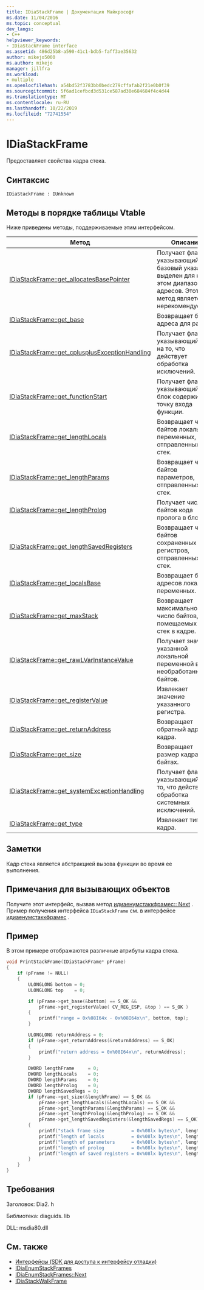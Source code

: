 ```yaml
---
title: IDiaStackFrame | Документация Майкрософт
ms.date: 11/04/2016
ms.topic: conceptual
dev_langs:
- C++
helpviewer_keywords:
- IDiaStackFrame interface
ms.assetid: 486d25b8-a590-41c1-bdb5-faff3ae35632
author: mikejo5000
ms.author: mikejo
manager: jillfra
ms.workload:
- multiple
ms.openlocfilehash: a54bd52f3783bb0bedc279cffafab2f21e0b0f39
ms.sourcegitcommit: 5f6ad1cefbcd3d531ce587ad30e684684f4c4d44
ms.translationtype: MT
ms.contentlocale: ru-RU
ms.lasthandoff: 10/22/2019
ms.locfileid: "72741554"
---
```

# <a name="idiastackframe"></a>IDiaStackFrame
Предоставляет свойства кадра стека.

## <a name="syntax"></a>Синтаксис

```
IDiaStackFrame : IUnknown
```

## <a name="methods-in-vtable-order"></a>Методы в порядке таблицы Vtable
Ниже приведены методы, поддерживаемые этим интерфейсом.

|Метод|Описание|
|------------|-----------------|
|[IDiaStackFrame::get_allocatesBasePointer](../../debugger/debug-interface-access/idiastackframe-get-allocatesbasepointer.md)|Получает флаг, указывающий, что базовый указатель выделен для кода в этом диапазоне адресов. Этот метод является нерекомендуемым.|
|[IDiaStackFrame::get_base](../../debugger/debug-interface-access/idiastackframe-get-base.md)|Возвращает базу адреса для рамки.|
|[IDiaStackFrame::get_cplusplusExceptionHandling](../../debugger/debug-interface-access/idiastackframe-get-cplusplusexceptionhandling.md)|Получает флаг, указывающий C++ на то, что действует обработка исключений.|
|[IDiaStackFrame::get_functionStart](../../debugger/debug-interface-access/idiastackframe-get-functionstart.md)|Получает флаг, указывающий, что блок содержит точку входа функции.|
|[IDiaStackFrame::get_lengthLocals](../../debugger/debug-interface-access/idiastackframe-get-lengthlocals.md)|Возвращает число байтов локальных переменных, отправленных в стек.|
|[IDiaStackFrame::get_lengthParams](../../debugger/debug-interface-access/idiastackframe-get-lengthparams.md)|Возвращает число байтов параметров, отправленных в стек.|
|[IDiaStackFrame::get_lengthProlog](../../debugger/debug-interface-access/idiastackframe-get-lengthprolog.md)|Получает число байтов кода пролога в блоке|
|[IDiaStackFrame::get_lengthSavedRegisters](../../debugger/debug-interface-access/idiastackframe-get-lengthsavedregisters.md)|Возвращает число байтов сохраненных регистров, отправленных в стек.|
|[IDiaStackFrame::get_localsBase](../../debugger/debug-interface-access/idiastackframe-get-localsbase.md)|Возвращает базу адресов локальных переменных.|
|[IDiaStackFrame::get_maxStack](../../debugger/debug-interface-access/idiastackframe-get-maxstack.md)|Возвращает максимальное число байтов, помещаемых в стек в кадре.|
|[IDiaStackFrame::get_rawLVarInstanceValue](../../debugger/debug-interface-access/idiastackframe-get-rawlvarinstancevalue.md)|Получает значение указанной локальной переменной в виде необработанных байтов.|
|[IDiaStackFrame::get_registerValue](../../debugger/debug-interface-access/idiastackframe-get-registervalue.md)|Извлекает значение указанного регистра.|
|[IDiaStackFrame::get_returnAddress](../../debugger/debug-interface-access/idiastackframe-get-returnaddress.md)|Возвращает обратный адрес кадра.|
|[IDiaStackFrame::get_size](../../debugger/debug-interface-access/idiastackframe-get-size.md)|Возвращает размер кадра в байтах.|
|[IDiaStackFrame::get_systemExceptionHandling](../../debugger/debug-interface-access/idiastackframe-get-systemexceptionhandling.md)|Получает флаг, указывающий на то, что действует обработка системных исключений.|
|[IDiaStackFrame::get_type](../../debugger/debug-interface-access/idiastackframe-get-type.md)|Извлекает тип кадра.|

## <a name="remarks"></a>Заметки
Кадр стека является абстракцией вызова функции во время ее выполнения.

## <a name="notes-for-callers"></a>Примечания для вызывающих объектов
Получите этот интерфейс, вызвав метод [идиаенумстаккфрамес:: Next](../../debugger/debug-interface-access/idiaenumstackframes-next.md) . Пример получения интерфейса `IDiaStackFrame` см. в интерфейсе [идиаенумстаккфрамес](../../debugger/debug-interface-access/idiaenumstackframes.md) .

## <a name="example"></a>Пример
В этом примере отображаются различные атрибуты кадра стека.

```C++
void PrintStackFrame(IDiaStackFrame* pFrame)
{
    if (pFrame != NULL)
    {
        ULONGLONG bottom = 0;
        ULONGLONG top    = 0;

        if (pFrame->get_base(&bottom) == S_OK &&
            pFrame->get_registerValue( CV_REG_ESP, &top ) == S_OK )
        {
            printf("range = 0x%08I64x - 0x%08I64x\n", bottom, top);
        }

        ULONGLONG returnAddress = 0;
        if (pFrame->get_returnAddress(&returnAddress) == S_OK)
        {
            printf("return address = 0x%08I64x\n", returnAddress);
        }

        DWORD lengthFrame     = 0;
        DWORD lengthLocals    = 0;
        DWORD lengthParams    = 0;
        DWORD lengthProlog    = 0;
        DWORD lengthSavedRegs = 0;
        if (pFrame->get_size(&lengthFrame) == S_OK &&
            pFrame->get_lengthLocals(&lengthLocals) == S_OK &&
            pFrame->get_lengthParams(&lengthParams) == S_OK &&
            pFrame->get_lengthProlog(&lengthProlog) == S_OK &&
            pFrame->get_lengthSavedRegisters(&lengthSavedRegs) == S_OK)
        {
            printf("stack frame size          = 0x%08lx bytes\n", lengthFrame);
            printf("length of locals          = 0x%08lx bytes\n", lengthLocals);
            printf("length of parameters      = 0x%08lx bytes\n", lengthParams);
            printf("length of prolog          = 0x%08lx bytes\n", lengthProlog);
            printf("length of saved registers = 0x%08lx bytes\n", lengthSavedRegs);
        }
    }
}
```

## <a name="requirements"></a>Требования
Заголовок: Dia2. h

Библиотека: diaguids. lib

DLL: msdia80.dll

## <a name="see-also"></a>См. также
- [Интерфейсы (SDK для доступа к интерфейсу отладки)](../../debugger/debug-interface-access/interfaces-debug-interface-access-sdk.md)
- [IDiaEnumStackFrames](../../debugger/debug-interface-access/idiaenumstackframes.md)
- [IDiaEnumStackFrames::Next](../../debugger/debug-interface-access/idiaenumstackframes-next.md)
- [IDiaStackWalkFrame](../../debugger/debug-interface-access/idiastackwalkframe.md)
